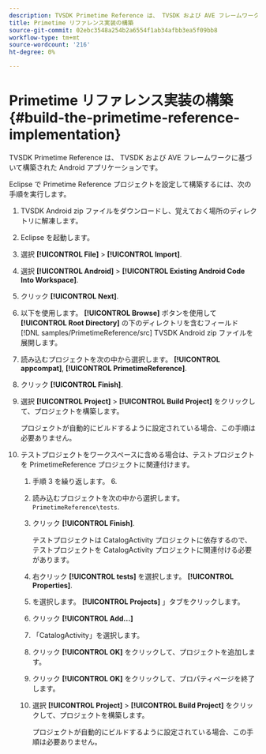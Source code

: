 ```yaml
---
description: TVSDK Primetime Reference は、 TVSDK および AVE フレームワークに基づいて構築された Android アプリケーションです。
title: Primetime リファレンス実装の構築
source-git-commit: 02ebc3548a254b2a6554f1ab34afbb3ea5f09bb8
workflow-type: tm+mt
source-wordcount: '216'
ht-degree: 0%

---
```


# Primetime リファレンス実装の構築 {#build-the-primetime-reference-implementation}

TVSDK Primetime Reference は、 TVSDK および AVE フレームワークに基づいて構築された Android アプリケーションです。

Eclipse で Primetime Reference プロジェクトを設定して構築するには、次の手順を実行します。

1. TVSDK Android zip ファイルをダウンロードし、覚えておく場所のディレクトリに解凍します。
1. Eclipse を起動します。
1. 選択 **[!UICONTROL File]** > **[!UICONTROL Import]**.
1. 選択 **[!UICONTROL Android]** > **[!UICONTROL Existing Android Code Into Workspace]**.
1. クリック **[!UICONTROL Next]**.
1. 以下を使用します。 **[!UICONTROL Browse]** ボタンを使用して **[!UICONTROL Root Directory]** の下のディレクトリを含むフィールド [!DNL samples/PrimetimeReference/src] TVSDK Android zip ファイルを展開します。
1. 読み込むプロジェクトを次の中から選択します。 **[!UICONTROL appcompat]**, **[!UICONTROL PrimetimeReference]**.
1. クリック **[!UICONTROL Finish]**.
1. 選択  **[!UICONTROL Project]** > **[!UICONTROL Build Project]** をクリックして、プロジェクトを構築します。

   プロジェクトが自動的にビルドするように設定されている場合、この手順は必要ありません。
1. テストプロジェクトをワークスペースに含める場合は、テストプロジェクトを PrimetimeReference プロジェクトに関連付けます。
   1. 手順 3 を繰り返します。 6.
   1. 読み込むプロジェクトを次の中から選択します。 `PrimetimeReference\tests`.
   1. クリック **[!UICONTROL Finish]**.

      テストプロジェクトは CatalogActivity プロジェクトに依存するので、テストプロジェクトを CatalogActivity プロジェクトに関連付ける必要があります。
   1. 右クリック **[!UICONTROL tests]** を選択します。 **[!UICONTROL Properties]**.
   1. を選択します。 **[!UICONTROL Projects]** 」タブをクリックします。
   1. クリック **[!UICONTROL Add...]**
   1. 「CatalogActivity」を選択します。
   1. クリック **[!UICONTROL OK]** をクリックして、プロジェクトを追加します。
   1. クリック **[!UICONTROL OK]** をクリックして、プロパティページを終了します。
   1. 選択  **[!UICONTROL Project]** > **[!UICONTROL Build Project]** をクリックして、プロジェクトを構築します。

      プロジェクトが自動的にビルドするように設定されている場合、この手順は必要ありません。
